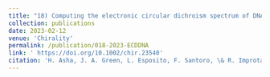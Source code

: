 ```yaml
---
title: "18) Computing the electronic circular dichroism spectrum of DNA quadruple helices of different topology: A critical test for a generalized excitonic model based on a fragment diabatization"
collection: publications
date: 2023-02-12
venue: 'Chirality'
permalink: /publication/018-2023-ECDDNA
link: ' https://doi.org/10.1002/chir.23540'
citation: 'H. Asha, J. A. Green, L. Esposito, F. Santoro, \& R. Improta, &quot;Computing the electronic circular dichroism spectrum of DNA quadruple helices of different topology: A critical test for a generalized excitonic model based on a fragment diabatization&quot;, <i>Chirality</i>, 2023, <b>35</b>, 298'
---
```


